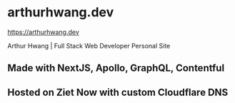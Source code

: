 # arthurhwang.dev

https://arthurhwang.dev

Arthur Hwang | Full Stack Web Developer Personal Site

## Made with NextJS, Apollo, GraphQL, Contentful
## Hosted on Ziet Now with custom Cloudflare DNS
